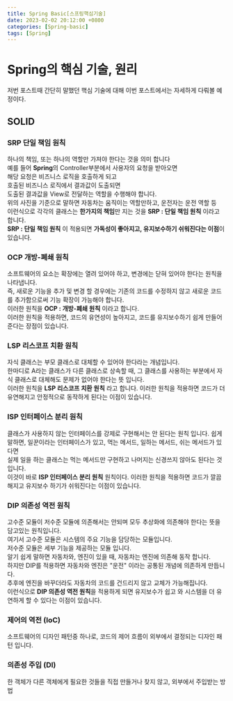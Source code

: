 ```yaml
---
title: Spring Basic[스프링핵심기술]
date: 2023-02-02 20:12:00 +0800
categories: [Spring-basic]
tags: [Spring]
---
```


# Spring의 핵심 기술, 원리
저번 포스트때 간단히 말했던 핵심 기술에 대해 이번 포스트에서는 자세하게 다뤄볼 예정이다.

## SOLID
### SRP 단일 책임 원칙
하나의 책임, 또는 하나의 역할만 가져야 한다는 것을 의미 합니다<br/>
예를 들어 **Spring**의 Controller부분에서 사용자의 요청을 받아오면<br/>
해당 요청은 비즈니스 로직을 호출하게 되고 <br/>
호출된 비즈니스 로직에서 결과값이 도출되면<br/>
도출된 결과값을 View로 전달하는 역할을 수행해야 합니다.<br/>
위의 사진을 기준으로 말하면  자동차는 움직이는 역할만하고, 운전자는 운전 역할 등<br/>
이런식으로 각각의 클래스는 **한가지의 책임**만 지는 것을 **SRP : 단일 책임 원칙** 이라고 합니다.<br/>
**SRP : 단일 책임 원칙** 이 적용되면 **가독성이 좋아지고, 유지보수하기 쉬워진다는 이점**이 있습니다.<br/>

### OCP 개방-폐쇄 원칙
소프트웨어의 요소는 확장에는 열려 있어야 하고, 변경에는 닫혀 있어야 한다는 원칙을 나타냅니다.<br/>
즉, 새로운 기능을 추가 및 변경 할 경우에는 기존의 코드를 수정하지 않고 새로운 코드를 추가함으로써 기능 확장이 가능해야 합니다. <br/>
이러한 원칙을 **OCP : 개방-폐쇄 원칙** 이라고 합니다.<br/>
이러한 원칙을 적용하면, 코드의 유연성이 높아지고, 코드를 유지보수하기 쉽게 만들어 준다는 장점이 있습니다.<br/>

### LSP 리스코프 치환 원칙
자식 클래스는 부모 클래스로 대체할 수 있어야 한다라는 개념입니다.<br/>
한마디로 A라는 클래스가 다른 클래스로 상속할 때, 그 클래스를 사용하는 부분에서 자식 클래스로 대체해도 문제가 없어야 한다는 뜻 입니다.<br/>
이러한 원칙을 **LSP 리스코프 치환 원칙** 라고 합니다.
이러한 원칙을 적용하면 코드가 더 유연해지고 안정적으로 동작하게 된다는 이점이 있습니다.<br/>

### ISP 인터페이스 분리 원칙
클래스가 사용하지 않는 인터페이스를 강제로 구현해서는 안 된다는 원칙 입니다.
쉽게 말하면, 일꾼이라는 인터페이스가 있고, 먹는 메서드, 일하는 메서드, 쉬는 메서드가 있다면<br/>
실제 일을 하는 클래스는 먹는 메서드만 구현하고 나머지는 신경쓰지 않아도 된다는 것입니다.<br/>
이것이 바로 **ISP 인터페이스 분리 원칙** 원칙이다.
이러한 원칙을 적용하면 코드가 깔끔해지고 유지보수 하기가 쉬워진다는 이점이 있습니다.

### DIP 의존성 역전 원칙
고수준 모듈이 저수준 모듈에 의존해서는 안되며 모두 추상화에 의존해야 한다는 뜻을 담고있는 원칙입니다.<br/>
여기서 고수준 모듈은 시스템의 주요 기능을 담당하는 모듈입니다.<br/>
저수준 모듈은 세부 기능을 제공하는 모듈 입니다.<br/> 
알기 쉽게 말하면 자동차와, 엔진이 있을 때, 자동차는 엔진에 의존해 동작 합니다.<br/>
하지만 DIP를 적용하면 자동차와 엔진은 "운전" 이라는 공통된 개념에 의존하게 만듭니다.<br/>
추후에 엔진을 바꾸더라도 자동차의 코드를 건드리지 않고 교체가 가능해집니다.<br/>
이런식으로 **DIP 의존성 역전 원칙**을 적용하게 되면 유지보수가 쉽고 와 시스템을 더 유연하게 할 수 있다는 이점이 있습니다.<br/>


### 제어의 역전 (IoC)
소프트웨어의 디자인 패턴중 하나로, 코드의 제어 흐름이 외부에서 결정되는 디자인 패턴 입니다.<br/>

### 의존성 주입 (DI)
한 객체가 다른 객체에게 필요한 것들을 직접 만들거나 찾지 않고, 외부에서 주입받는 방법<br/>